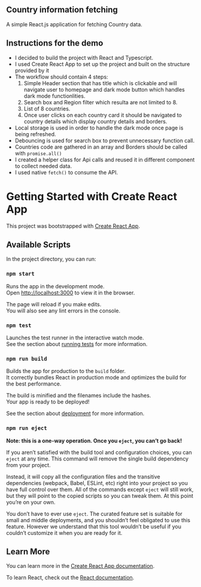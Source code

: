 ## Country information fetching

A simple React.js application for fetching Country data.

## Instructions for the demo

- I decided to build the project with React and Typescript.
- I used Create React App to set up the project and built on the structure provided by it
- The workflow should contain 4 steps:
  1. Simple Header section that has title which is clickable and will navigate user to homepage and dark mode button which handles dark mode functionlities.
  2. Search box and Region filter which resulta are not limited to 8.
  3. List of 8 countries.
  4. Once user clicks on each country card it should be navigated to country details which display country details and borders.
- Local storage is used in order to handle the dark mode once page is being refreshed.
- Debouncing is used for search box to prevent unnecessary function call.
- Countries code are gathered in an array and Borders should be called with `promise.all()`
- I created a helper class for Api calls and reused it in different component to collect needed data.
- I used native `fetch()` to consume the API.

# Getting Started with Create React App

This project was bootstrapped with [Create React App](https://github.com/facebook/create-react-app).

## Available Scripts

In the project directory, you can run:

### `npm start`

Runs the app in the development mode.\
Open [http://localhost:3000](http://localhost:3000) to view it in the browser.

The page will reload if you make edits.\
You will also see any lint errors in the console.

### `npm test`

Launches the test runner in the interactive watch mode.\
See the section about [running tests](https://facebook.github.io/create-react-app/docs/running-tests) for more information.

### `npm run build`

Builds the app for production to the `build` folder.\
It correctly bundles React in production mode and optimizes the build for the best performance.

The build is minified and the filenames include the hashes.\
Your app is ready to be deployed!

See the section about [deployment](https://facebook.github.io/create-react-app/docs/deployment) for more information.

### `npm run eject`

**Note: this is a one-way operation. Once you `eject`, you can’t go back!**

If you aren’t satisfied with the build tool and configuration choices, you can `eject` at any time. This command will remove the single build dependency from your project.

Instead, it will copy all the configuration files and the transitive dependencies (webpack, Babel, ESLint, etc) right into your project so you have full control over them. All of the commands except `eject` will still work, but they will point to the copied scripts so you can tweak them. At this point you’re on your own.

You don’t have to ever use `eject`. The curated feature set is suitable for small and middle deployments, and you shouldn’t feel obligated to use this feature. However we understand that this tool wouldn’t be useful if you couldn’t customize it when you are ready for it.

## Learn More

You can learn more in the [Create React App documentation](https://facebook.github.io/create-react-app/docs/getting-started).

To learn React, check out the [React documentation](https://reactjs.org/).
